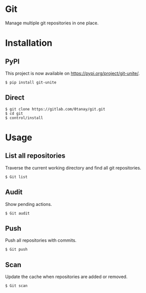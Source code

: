 # Git

Manage multiple git repositories in one place.



# Installation

## PyPI

This project is now available on https://pypi.org/project/git-unite/.

	$ pip install git-unite

## Direct

	$ git clone https://gitlab.com/0tanay/git.git
	$ cd git
	$ control/install



# Usage

## List all repositories

Traverse the current working directory and find all git repositories.

	$ Git list


## Audit

Show pending actions.

	$ Git audit


## Push

Push all repositories with commits.

	$ Git push


## Scan

Update the cache when repositories are added or removed.

	$ Git scan
